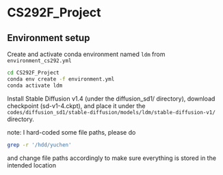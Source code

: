 # CS292F_Project

## Environment setup
Create and activate conda environment named ```ldm``` from ```environment_cs292.yml```
```sh
cd CS292F_Project
conda env create -f environment.yml
conda activate ldm
```

Install Stable Diffusion v1.4 (under the diffusion_sd1/ directory), download checkpoint (sd-v1-4.ckpt), and place it under the ```codes/diffusion_sd1/stable-diffusion/models/ldm/stable-diffusion-v1/``` directory.

note: I hard-coded some file paths, please do 
```sh
grep -r '/hdd/yuchen'
```
and change file paths accordingly to make sure everything is stored in the intended location



